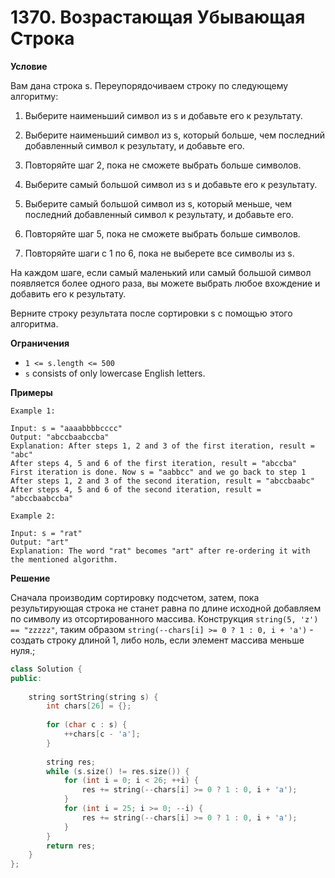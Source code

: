# 1370. Возрастающая Убывающая Строка

**Условие**

Вам дана строка s. Переупорядочиваем строку по следующему алгоритму:

1. Выберите наименьший символ из s и добавьте его к результату.

1. Выберите наименьший символ из s, который больше, чем последний добавленный символ к результату, и добавьте его.

1. Повторяйте шаг 2, пока не сможете выбрать больше символов.

1. Выберите самый большой символ из s и добавьте его к результату.

1. Выберите самый большой символ из s, который меньше, чем последний добавленный символ к результату, и добавьте его.

1. Повторяйте шаг 5, пока не сможете выбрать больше символов.

1. Повторяйте шаги с 1 по 6, пока не выберете все символы из s.

На каждом шаге, если самый маленький или самый большой символ появляется более одного раза, вы можете выбрать любое вхождение и добавить его к результату.

Верните строку результата после сортировки s с помощью этого алгоритма.

**Ограничения**

- `1 <= s.length <= 500`
- `s` consists of only lowercase English letters.


**Примеры**
```
Example 1:

Input: s = "aaaabbbbcccc"
Output: "abccbaabccba"
Explanation: After steps 1, 2 and 3 of the first iteration, result = "abc"
After steps 4, 5 and 6 of the first iteration, result = "abccba"
First iteration is done. Now s = "aabbcc" and we go back to step 1
After steps 1, 2 and 3 of the second iteration, result = "abccbaabc"
After steps 4, 5 and 6 of the second iteration, result = "abccbaabccba"

Example 2:

Input: s = "rat"
Output: "art"
Explanation: The word "rat" becomes "art" after re-ordering it with the mentioned algorithm.
```

**Решение**

Сначала производим сортировку подсчетом, затем, пока результирующая строка не станет равна по длине исходной добавляем по символу из отсортированного массива. Конструкция `string(5, 'z') == "zzzzz"`, таким образом `string(--chars[i] >= 0 ? 1 : 0, i + 'a')` - создать строку длиной 1, либо ноль, если элемент массива меньше нуля.;

```C++
class Solution {
public:
    
    string sortString(string s) {
        int chars[26] = {};
        
        for (char c : s) {
            ++chars[c - 'a'];
        }
        
        string res;
        while (s.size() != res.size()) {
            for (int i = 0; i < 26; ++i) {
                res += string(--chars[i] >= 0 ? 1 : 0, i + 'a');
            }
            for (int i = 25; i >= 0; --i) {
                res += string(--chars[i] >= 0 ? 1 : 0, i + 'a');
            }
        }
        return res;
    }
};
```
